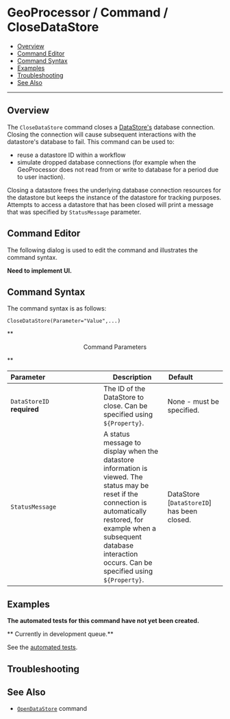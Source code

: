 # GeoProcessor / Command / CloseDataStore #

* [Overview](#overview)
* [Command Editor](#command-editor)
* [Command Syntax](#command-syntax)
* [Examples](#examples)
* [Troubleshooting](#troubleshooting)
* [See Also](#see-also)

-------------------------

## Overview ##

The `CloseDataStore` command closes a [DataStore's](../../introduction/introduction.md#datastore) database connection.
Closing the connection will cause subsequent interactions with the datastore's database to fail. 
This command can be used to:

* reuse a datastore ID within a workflow
* simulate dropped database connections 
  (for example when the GeoProcessor does not read from or write to database for a period due to user inaction).

Closing a datastore frees the underlying database connection resources for the datastore but keeps the
instance of the datastore for tracking purposes.
Attempts to access a datastore that has been closed will print a message
that was specified by `StatusMessage` parameter.

## Command Editor ##

The following dialog is used to edit the command and illustrates the command syntax.

**Need to implement UI.**

## Command Syntax ##

The command syntax is as follows:

```text
CloseDataStore(Parameter="Value",...)
```
**<p style="text-align: center;">
Command Parameters
</p>**

|**Parameter**&nbsp;&nbsp;&nbsp;&nbsp;&nbsp;&nbsp;&nbsp;&nbsp;&nbsp;&nbsp;&nbsp;&nbsp;&nbsp;&nbsp;&nbsp;&nbsp;&nbsp;&nbsp;&nbsp;&nbsp;&nbsp;&nbsp;&nbsp;&nbsp;&nbsp;&nbsp;&nbsp;&nbsp; | **Description** | **Default**&nbsp;&nbsp;&nbsp;&nbsp;&nbsp;&nbsp;&nbsp;&nbsp;&nbsp;&nbsp;&nbsp;&nbsp;&nbsp;&nbsp;|
| --------------|-----------------|----------------- |
|`DataStoreID`<br>**required**|The ID of the DataStore to close. Can be specified using `${Property}`.| None - must be specified.|
|`StatusMessage`| A status message to display when the datastore information is viewed. The status may be reset if the connection is automatically restored, for example when a subsequent database interaction occurs. Can be specified using `${Property}`.| DataStore [`DataStoreID`] has been closed.|

## Examples ##

**The automated tests for this command have not yet been created.**

** Currently in development queue.**

See the [automated tests](https://github.com/OpenWaterFoundation/owf-app-geoprocessor-python-test/tree/master/test/commands/CloseDataStore).

## Troubleshooting ##

## See Also ##

* [`OpenDataStore`](../OpenDataStore/OpenDataStore.md) command
